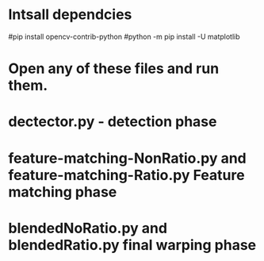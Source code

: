 # Intsall dependcies
#pip install opencv-contrib-python
#python -m pip install -U matplotlib

# Open any of these files and run them. 
# dectector.py - detection phase
# feature-matching-NonRatio.py and feature-matching-Ratio.py  Feature matching phase
# blendedNoRatio.py and blendedRatio.py  final warping phase
